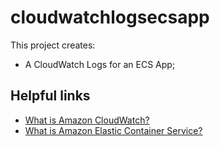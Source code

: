 # cloudwatchlogsecsapp

This project creates:
-  A CloudWatch Logs for an ECS App;

## Helpful links

- [What is Amazon CloudWatch?][1]
- [What is Amazon Elastic Container Service?][2]

[1]: https://docs.aws.amazon.com/AmazonCloudWatch/latest/monitoring/WhatIsCloudWatch.html
[2]: https://docs.aws.amazon.com/AmazonECS/latest/developerguide/Welcome.html